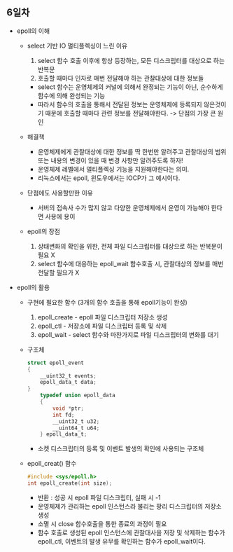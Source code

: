 ## 6일차
- epoll의 이해
    - select 기반 IO 멀티플렉싱이 느린 이유
        1. select 함수 호출 이후에 항상 등장하는, 모든 디스크립터를 대상으로 하는 반복문
        2. 호출할 때마다 인자로 매번 전달해야 하는 관찰대상에 대한 정보들
        - select 함수는 운영체제의 커널에 의해서 완정되는 기능이 아닌, 순수하게 함수에 의해 완성되는 기능
        - 따라서 함수의 호출을 통해서 전달된 정보는 운영체제에 등록되지 않은것이기 때문에 호출할 때마다 관련 정보를 전달해야한다. -> 단점의 가장 큰 원인

    - 해결책
        - 운영체제에게 관찰대상에 대한 정보를 딱 한번만 알려주고 관찰대상의 범위 또는 내용의 변경이 있을 때 변경 사항만 알려주도록 하자!
        - 운영체제 레벨에서 멀티플렉싱 기능을 지원해야한다는 의미.
        - 리눅스에서는 epoll, 윈도우에서는 IOCP가 그 예시이다.

    - 단점에도 사용할만한 이유
        - 서버의 접속사 수가 많지 않고 다양한 운영체제에서 운영이 가능해야 한다면 사용에 용이
        
    - epoll의 장점
        1. 상태변화의 확인을 위한, 전체 파일 디스크립터를 대상으로 하는 반복문이 필요 X
        2. select 함수에 대응하는 epoll_wait 함수호출 시, 관찰대상의 정보를 매번 전달할 필요가 X
    
- epoll의 활용
    - 구현에 필요한 함수 (3개의 함수 호출을 통해 epoll기능이 완성)
        1. epoll_create - epoll 파일 디스크립터 저장소 생성
        2. epoll_ctl - 저장소에 파일 디스크립터 등록 및 삭제
        3. epoll_wait - select 함수와 마찬가지로 파일 디스크립터의 변화를 대기
    - 구조체
        ```C
        struct epoll_event
        {
            __uint32_t events;
            epoll_data_t data;
        }
            typedef union epoll_data
            {
                void *ptr;
                int fd;
                __uint32_t u32;
                __uint64_t u64;
            } epoll_data_t;
        ```
        - 소켓 디스크립터의 등록 및 이벤트 발생의 확인에 사용되는 구조체

    - epoll_creat() 함수
        ```C
        #include <sys/epoll.h>
        int epoll_create(int size);
        ```
        - 반환 : 성공 시 epoll 파일 디스크립터, 실패 시 -1
        - 운영체제가 관리하는 epoll 인스턴스라 불리는 팡리 디스크립터의 저장소 생성
        - 소멸 시 close 함수호출을 통한 종료의 과정이 필요
        - 함수 호출로 생성된 epoll 인스턴스에 관찰대사을 저장 및 삭제하는 함수가 epoll_ctl, 이벤트의 발생 유무를 확인하는 함수가 epoll_wait이다.